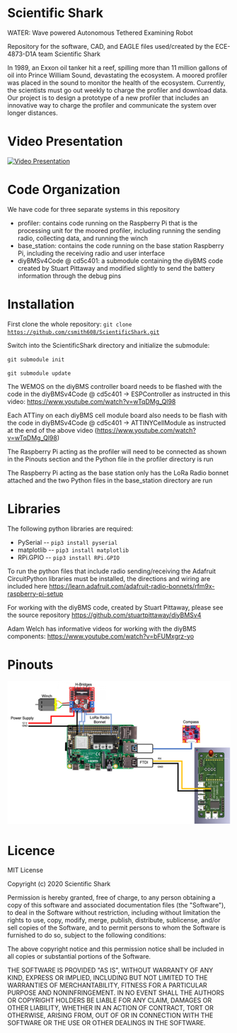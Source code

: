 # Scientific Shark

WATER: Wave powered Autonomous Tethered Examining Robot

Repository for the software, CAD, and EAGLE files used/created by the ECE-4873-D1A team Scientific Shark

In 1989, an Exxon oil tanker hit a reef, spilling more than 11 million gallons of oil into Prince William Sound, devastating the ecosystem. A moored profiler was placed in the sound to monitor the health of the ecosystem. Currently, the scientists must go out weekly to charge the profiler and download data. Our project is to design a prototype of a new profiler that includes an innovative way to charge the profiler and communicate the system over longer distances. 

# Video Presentation 

[![Video Presentation](https://img.youtube.com/vi/9g4P57724mM/0.jpg)](https://www.youtube.com/watch?v=9g4P57724mM)

# Code Organization
We have code for three separate systems in this repository
- profiler: contains code running on the Raspberry Pi that is the processing unit for the moored profiler, including running the sending radio, collecting data, and running the winch
- base_station: contains the code running on the base station Raspberry Pi, including the receiving radio and user interface
- diyBMSv4Code @ cd5c401: a submodule containing the diyBMS code created by Stuart Pittaway and modified slightly to send the battery information through the debug pins 

# Installation 

First clone the whole repository:
<code>git clone https://github.com/csmith608/ScientificShark.git </code>

Switch into the ScientificShark directory and initialize the submodule: 

<code>git submodule init</code>

<code>git submodule update</code>

The WEMOS on the diyBMS controller board needs to be flashed with the code in the diyBMSv4Code @ cd5c401 -> ESPController as instructed in this video: https://www.youtube.com/watch?v=wTqDMg_Ql98

Each ATTiny on each diyBMS cell module board also needs to be flash with the code in diyBMSv4Code @ cd5c401 -> ATTINYCellModule as instructed at the end of the above video (https://www.youtube.com/watch?v=wTqDMg_Ql98) 

The Raspberry Pi acting as the profiler will need to be connected as shown in the Pinouts section and the Python file in the profiler directory is run

The Raspberry Pi acting as the base station only has the LoRa Radio bonnet attached and the two Python files in the base_station directory are run

# Libraries

The following python libraries are required:
- PySerial
-- <code>pip3 install pyserial</code>
- matplotlib
-- <code>pip3 install matplotlib</code>
- RPi.GPIO
-- <code>pip3 install RPi.GPIO</code>


To run the python files that include radio sending/receiving the Adafruit CircuitPython libraries must be installed, the directions and wiring are included here https://learn.adafruit.com/adafruit-radio-bonnets/rfm9x-raspberry-pi-setup


For working with the diyBMS code, created by Stuart Pittaway, please see the source repository https://github.com/stuartpittaway/diyBMSv4

Adam Welch has informative videos for working with the diyBMS components: https://www.youtube.com/watch?v=bFUMxgrz-yo 

# Pinouts

![pinout](https://github.com/csmith608/ScientificShark/blob/main/images/Profiler%20pinout.png)

# Licence 

MIT License

Copyright (c) 2020 Scientific Shark

Permission is hereby granted, free of charge, to any person obtaining a copy
of this software and associated documentation files (the "Software"), to deal
in the Software without restriction, including without limitation the rights
to use, copy, modify, merge, publish, distribute, sublicense, and/or sell
copies of the Software, and to permit persons to whom the Software is
furnished to do so, subject to the following conditions:

The above copyright notice and this permission notice shall be included in all
copies or substantial portions of the Software.

THE SOFTWARE IS PROVIDED "AS IS", WITHOUT WARRANTY OF ANY KIND, EXPRESS OR
IMPLIED, INCLUDING BUT NOT LIMITED TO THE WARRANTIES OF MERCHANTABILITY,
FITNESS FOR A PARTICULAR PURPOSE AND NONINFRINGEMENT. IN NO EVENT SHALL THE
AUTHORS OR COPYRIGHT HOLDERS BE LIABLE FOR ANY CLAIM, DAMAGES OR OTHER
LIABILITY, WHETHER IN AN ACTION OF CONTRACT, TORT OR OTHERWISE, ARISING FROM,
OUT OF OR IN CONNECTION WITH THE SOFTWARE OR THE USE OR OTHER DEALINGS IN THE
SOFTWARE.
